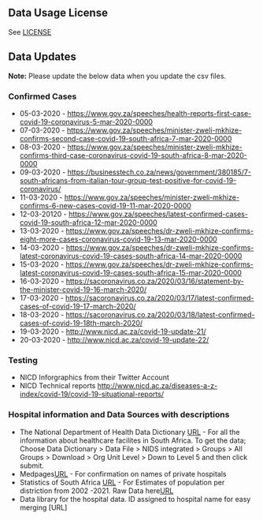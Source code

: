 ## Data Usage License
See [LICENSE](LICENSE.md)
## Data Updates

**Note:** Please update the below data when you update the csv files.

### Confirmed Cases
* 05-03-2020 - https://www.gov.za/speeches/health-reports-first-case-covid-19-coronavirus-5-mar-2020-0000
* 07-03-2020 - https://www.gov.za/speeches/minister-zweli-mkhize-confirms-second-case-covid-19-south-africa-7-mar-2020-0000
* 08-03-2020 - https://www.gov.za/speeches/minister-zweli-mkhize-confirms-third-case-coronavirus-covid-19-south-africa-8-mar-2020-0000
* 09-03-2020 - https://businesstech.co.za/news/government/380185/7-south-africans-from-italian-tour-group-test-positive-for-covid-19-coronavirus/
* 11-03-2020 - https://www.gov.za/speeches/minister-zweli-mkhize-confirms-6-new-cases-covid-19-11-mar-2020-0000
* 12-03-20120 - https://www.gov.za/speeches/latest-confirmed-cases-covid-19-south-africa-12-mar-2020-0000
* 13-03-2020 - https://www.gov.za/speeches/dr-zweli-mkhize-confirms-eight-more-cases-coronavirus-covid-19-13-mar-2020-0000
* 14-03-2020 - https://www.gov.za/speeches/dr-zweli-mkhize-confirms-latest-coronavirus-covid-19-cases-south-africa-14-mar-2020-0000
* 15-03-2020 - https://www.gov.za/speeches/dr-zweli-mkhize-confirms-latest-coronavirus-covid-19-cases-south-africa-15-mar-2020-0000
* 16-03-2020 - https://sacoronavirus.co.za/2020/03/16/statement-by-the-minister-covid-19-16-march-2020/
* 17-03-2020 - https://sacoronavirus.co.za/2020/03/17/latest-confirmed-cases-of-covid-19-17-march-2020/
* 18-03-2020 - https://sacoronavirus.co.za/2020/03/18/latest-confirmed-cases-of-covid-19-18th-march-2020/
* 19-03-2020 - http://www.nicd.ac.za/covid-19-update-21/
* 20-03-2020 - http://www.nicd.ac.za/covid-19-update-22/

### Testing
* NICD Inforgraphics from their Twitter Account
* NICD Technical reports http://www.nicd.ac.za/diseases-a-z-index/covid-19/covid-19-situational-reports/

### Hospital information and Data Sources with descriptions

* The National Department of Health Data Dictionary [URL](https://dd.dhmis.org/) - For all the information about healthcare facilites in South Africa. To get the data; Choose Data Dictionary > Data File > NIDS integrated > Groups > All Groups > Download > Org Unit Level > Down to Level 5 and then click submit.
* Medpages[URL](https://www.medpages.info/sf/index.php?page=homepage) - For confirmation on names of private hospitals
* Statistics of South Africa [URL](http://www.statssa.gov.za/) - For Estimates of population per distriction from 2002 -2021. Raw Data here[URL](https://github.com/elolelo/DataProject/blob/master/za_PopEstimates_Districts_StatsSA_WithFinYears_Jan17_coded.csv)
 * Data library for the hospital data. ID assigned to hospital name for easy merging [URL]
